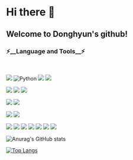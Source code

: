 # Hi there 👋

## Welcome to Donghyun's github!

<!--
**Canihelpme/Canihelpme** is a ✨ _special_ ✨ repository because its `README.md` (this file) appears on your GitHub profile.

Here are some ideas to get you started:

- 🔭 I’m currently working on ...
- 🌱 I’m currently learning ...
- 👯 I’m looking to collaborate on ...
- 🤔 I’m looking for help with ...
- 💬 Ask me about ...
- 📫 How to reach me: ...
- 😄 Pronouns: ...
- ⚡ Fun fact: ...
-->
<a href="버튼을 눌렀을 때 이동할 링크" target="_blank"></a>
<h3> ⚡__Language and Tools__⚡ </h3>

<br>

<p>
  <img src="https://img.shields.io/badge/Java-007396?style=for-the-badge&logo=java&logoColor=white" />
  <img alt="Python" src ="https://img.shields.io/badge/Python-3776AB.svg?&style=for-the-badge&logo=Python&logoColor=white"/>
  <img src="https://img.shields.io/badge/JavaScript-F7DF1E.svg?&style=for-the-badge&logo=JavaScript%2B%2B&ogoColor=black"/>
  <img src="https://img.shields.io/badge/C-A8B9CC.svg?&style=for-the-badge&logo=c%2B%2B&ogoColor=white"/>
</p>
<p>
  <img src="https://img.shields.io/badge/git%20-%23F05033.svg?&style=for-the-badge&logo=git&logoColor=white"/>
  <img src="https://img.shields.io/badge/github%20-%23121011.svg?&style=for-the-badge&logo=github&logoColor=white"/>
  <img src="https://img.shields.io/badge/GitKraken-330F63?style=for-the-badge&logo=gitkraken&logoColor=white" />
</p>
<p>
  <img src="https://img.shields.io/badge/Intellij IDEA-000000.svg?&style=for-the-badge&logo=IntelliJ IDEA&logoColor=white"/>
  <img src="https://img.shields.io/badge/PyCharm-000000.svg?&style=for-the-badge&logo=PyCharm&logoColor=white"/>
</p>
<P>
  <img src="https://img.shields.io/badge/AWS-232F3E.svg?&style=for-the-badge&logo=IntelliJ IDEA&logoColor=white"/>
  <img src="https://img.shields.io/badge/Google Cloud-4285F4.svg?&style=for-the-badge&logo=IntelliJ IDEA&logoColor=white"/>
</p>
<p>
  <img src="https://img.shields.io/badge/Spring-6DB33F.svg?&style=for-the-badge&logo=Spring&logoColor=white"/>
  <img src="https://img.shields.io/badge/Spring Boot-6DB33F.svg?&style=for-the-badge&logo=Spring Boot&logoColor=white"/>
  <img src="https://img.shields.io/badge/django-092E20.svg?&style=for-the-badge&logo=django&logoColor=white"/>
  <img src="https://img.shields.io/badge/Firebase%20-%236DB33F.svg?&style=for-the-badge&logo=firebase&logoColor=white"/>
  <img src="https://img.shields.io/badge/Flutter-02569B.svg?&style=for-the-badge&logo=amazon-aws&logoColor=white"/>
  <img src="https://img.shields.io/badge/MySQL-4479A1.svg?&style=for-the-badge&logo=amazon-aws&logoColor=white"/>
  <img src="https://img.shields.io/badge/SQLite-003B57.svg?&style=for-the-badge&logo=amazon-aws&logoColor=white"/>


</p>

![Anurag's GitHub stats](https://github-readme-stats.vercel.app/api?username=Canihelpme&show_icons=true&theme=radical)

[![Top Langs](https://github-readme-stats.vercel.app/api/top-langs/?username=Canihelpme)](https://github.com/anuraghazra/github-readme-stats)

